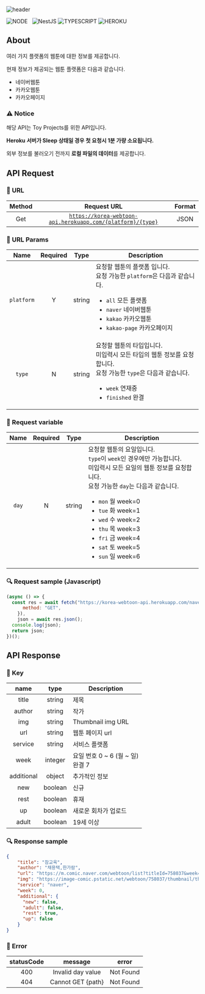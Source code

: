![header](https://capsule-render.vercel.app/api?type=rect&color=gradient&height=100&section=header&text=Korea%20Webtoon%20API&fontSize=40&fontAlign=50&fontAlignY=50)

![NODE](https://img.shields.io/badge/Node.js-339933?style=flat-square&logo=Node.js&logoColor=white)&nbsp;&nbsp;&nbsp;![NestJS](https://img.shields.io/badge/NestJS-E0234E?style=flat-square&logo=NestJS&logoColor=white) ![TYPESCRIPT](https://img.shields.io/badge/Typescript-3178c6?style=flat-square&logo=typescript&logoColor=white) ![HEROKU](https://img.shields.io/badge/Heroku-430098?style=flat-square&logo=Heroku&logoColor=white)

## About

여러 가지 플랫폼의 웹툰에 대한 정보를 제공합니다.

현재 정보가 제공되는 웹툰 플랫폼은 다음과 같습니다.

- 네이버웹툰
- 카카오웹툰
- 카카오페이지

### ⚠️ Notice

해당 API는 Toy Projects를 위한 API입니다.

**Heroku 서버가 Sleep 상태일 경우 첫 요청시 1분 가량 소요됩니다.**

외부 정보를 불러오기 전까지 **로컬 파일의 데이터**를 제공합니다.

## API Request

### 📌 URL

  | Method | Request URL | Format |
  |:------:|:-----------:|:------:|
  | Get | [`https://korea-webtoon-api.herokuapp.com/{platform}/{type}`](https://korea-webtoon-api.herokuapp.com/all) | JSON |

### 📩 URL Params

  | Name       | Required | Type | Description |
  |:----------:|:--------:|:----:| ----------- |
  | `platform` | Y | string | 요청할 웹툰의 플랫폼 입니다.<br/>요청 가능한 `platform`은 다음과 같습니다.<ul><li>`all` 모든 플랫폼</li><li>`naver` 네이버웹툰</li><li>`kakao` 카카오웹툰</li><li>`kakao-page` 카카오페이지</li></ul> |
  | `type` | N | string | 요청할 웹툰의 타입입니다.<br/>미입력시 모든 타입의 웹툰 정보를 요청합니다.<br/>요청 가능한 `type`은 다음과 같습니다.<ul><li>`week` 연재중</li><li>`finished` 완결</li></ul> |


### 🔖 Request variable
  | Name | Required | Type | Description |
  |:----:|:--------:|:----:| ----------- |
  | `day` | N | string | 요청할 웹툰의 요일입니다.<br/>`type`이 `week`인 경우에만 가능합니다.<br/>미입력시 모든 요일의 웹툰 정보를 요청합니다.</br>요청 가능한 `day`는 다음과 같습니다.<ul><li>`mon` 월 week=0</li><li>`tue` 화 week=1</li><li>`wed` 수 week=2</li><li>`thu` 목 week=3</li><li>`fri` 금 week=4</li><li>`sat` 토 week=5</li><li>`sun` 일 week=6</li></ul> |

### 🔍 Request sample (Javascript)
  ```javascript
  (async () => {
    const res = await fetch("https://korea-webtoon-api.herokuapp.com/naver/week?day=mon", {
        method: "GET",
      }),
      json = await res.json();
    console.log(json);
    return json;
  })();
  ```
## API Response

### 🔑 Key

  | name | type | Description |
  |:----:|:----:| ----------- |
  | title | string | 제목 |
  | author | string | 작가 |
  | img | string | Thumbnail img URL |
  | url | string | 웹툰 페이지 url |
  | service | string | 서비스 플랫폼 |
  | week | integer  | 요일 번호 0 ~ 6 (월 ~ 일)<br/>완결 7 |
  | additional | object | 추가적인 정보 |
  | new | boolean | 신규 |
  | rest | boolean | 휴재 |
  | up | boolean | 새로운 회차가 업로드 |
  | adult | boolean | 19세 이상  |

### 🔍 Response sample
  ```JSON
  {
      "title": "참교육",
      "author": "채용택,한가람",
      "url": "https://m.comic.naver.com/webtoon/list?titleId=758037&week=mon",
      "img": "https://image-comic.pstatic.net/webtoon/758037/thumbnail/thumbnail_IMAG19_67290a02-fe7f-448d-aed9-6ec88e558088.jpg",
      "service": "naver",
      "week": 0,
      "additional": {
        "new": false,
        "adult": false,
        "rest": true,
        "up": false
      }
  }
  ```

### 🐛 Error

  | statusCode | message | error |
  |:----------:|:-------:|:-----:|
  | 400 | Invalid day value | Not Found |
  | 404 | Cannot GET {path} | Not Found |
